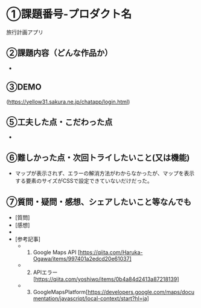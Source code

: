 # ①課題番号-プロダクト名

旅行計画アプリ

## ②課題内容（どんな作品か）

- 


## ③DEMO
(https://yellow31.sakura.ne.jp/chatapp/login.html)


## ⑤工夫した点・こだわった点

-

## ⑥難しかった点・次回トライしたいこと(又は機能)

- マップが表示されず、エラーの解消方法がわからなかったが、マップを表示する要素のサイズがCSSで設定できていないだけだった。

## ⑦質問・疑問・感想、シェアしたいこと等なんでも

- [質問]
- [感想]
 -
- [参考記事]
  - 1. Google Maps API [https://qiita.com/Haruka-Ogawa/items/997401a2edcd20e61037]
  - 2. APIエラー[https://qiita.com/yoshiwo/items/0b4a84d2413a87218139]
  - 3. GoogleMapsPlatform[https://developers.google.com/maps/documentation/javascript/local-context/start?hl=ja]

